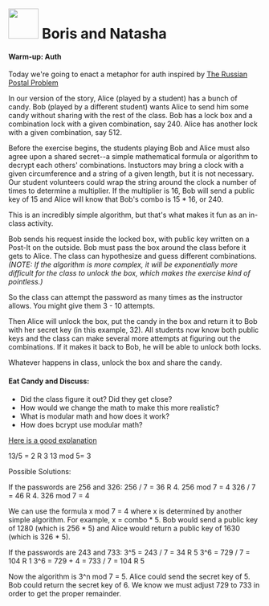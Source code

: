 # <img src="https://cloud.githubusercontent.com/assets/7833470/10899314/63829980-8188-11e5-8cdd-4ded5bcb6e36.png" height="60"> Boris and Natasha

#### Warm-up:  Auth
Today we're going to enact a metaphor for auth inspired by [The Russian Postal Problem](http://www.jwstelly.org/BrainTeaser/Problem.php?id=14)

In our version of the story, Alice (played by a student) has a bunch of candy. Bob (played by a different student) wants Alice to send him some candy without sharing with the rest of the class. Bob has a lock box and a combination lock with a given combination, say 240. Alice has another lock with a given combination, say 512.

Before the exercise begins, the students playing Bob and Alice must also agree upon a shared secret--a simple mathematical formula or algorithm to decrypt each others' combinations. Instuctors may bring a clock with a given circumference and a string of a given length, but it is not necessary. Our student volunteers could wrap the string around the clock a number of times to determine a multiplier. If the multiplier is 16, Bob will send a public key of 15 and Alice will know that Bob's combo is 15 * 16, or 240.

This is an incredibly simple algorithm, but that's what makes it fun as an in-class activity.

Bob sends his request inside the locked box, with public key written on a Post-It on the outside. Bob must pass the box around the class before it gets to Alice. The class can hypothesize and guess different combinations. _(NOTE: If the algorithm is more complex, it will be exponentially more difficult for the class to unlock the box, which makes the exercise kind of pointless.)_

So the class can attempt the password as many times as the instructor allows. You might give them 3 - 10 attempts.

Then Alice will unlock the box, put the candy in the box and return it to Bob with her secret key (in this example, 32). All students now know both public keys and the class can make several more attempts at figuring out the combinations. If it makes it back to Bob, he will be able to unlock both locks.

Whatever happens in class, unlock the box and share the candy.

#### Eat Candy and Discuss:

* Did the class figure it out? Did they get close?
* How would we change the math to make this more realistic?
* What is modular math and how does it work?
* How does bcrypt use modular math?

[Here is a good explanation](https://www.khanacademy.org/computing/computer-science/cryptography/modarithmetic/a/what-is-modular-arithmetic)

13/5 = 2 R 3
13 mod 5= 3

Possible Solutions:

If the passwords are 256 and 326:
256 / 7 = 36 R 4. 256 mod 7 = 4
326 / 7 = 46 R 4. 326 mod 7 = 4

We can use the formula x mod 7 = 4 where x is determined by another simple algorithm. For example, x = combo * 5. Bob would send a public key of 1280 (which is 256 * 5) and Alice would return a public key of 1630 (which is 326 * 5).

If the passwords are 243 and 733:
3^5 = 243 / 7 = 34 R 5
3^6 = 729 / 7 = 104 R 1
3^6 = 729 + 4 = 733 / 7 = 104 R 5

Now the algorithm is 3^n mod 7 = 5. Alice could send the secret key of 5. Bob could return the secret key of 6. We know we must adjust 729 to 733 in order to get the proper remainder.

